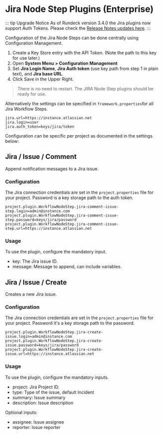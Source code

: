 # Jira Node Step Plugins (Enterprise)

::: tip Upgrade Notice
As of Rundeck version 3.4.0 the Jira plugins now support Auth Tokens.  Please check the [Release Notes updates here](/history/3_4_x/version-3.4.0.md).
:::

Configuration of the Jira Node Steps can be done centrally using Configuration Management.

1. Create a Key Store entry with the API Token. (Note the path to this key for use later.)
1. Open **System Menu > Configuration Management**
1. Set **Jira Login Name**, **Jira Auth token** (use key path from step 1 in plain text), and **Jira base URL**.
1. Click Save in the Upper Right.

> There is no need to restart.  The JIRA Node Step plugins should be ready for use.


Alternatively the settings can be specified in `framework.properties`for all Jira Workflow Steps.

```
jira.url=https://instance.atlassian.net
jira.login=user
jira.auth_token=keys/jira/token
```

Configuration can be specific per project as documented in the settings below:

## Jira / Issue / Comment

Append notification messages to a Jira issue.

### Configuration

The Jira connection credentials are set in the `project.properties` file for your project.
Password is a key storage path to the auth token.

```
project.plugin.WorkflowNodeStep.jira-comment-issue-step.login=admin@instance.com
project.plugin.WorkflowNodeStep.jira-comment-issue-step.password=keys/jira/password
project.plugin.WorkflowNodeStep.jira-comment-issue-step.url=https://instance.atlassian.net
```

### Usage

To use the plugin, configure the mandatory input.

- key: The Jira issue ID.
- message: Message to append, can include variables.

## Jira / Issue / Create

Creates a new Jira issue.

### Configuration

The Jira connection credentials are set in the `project.properties` file
for your project.
Password it's a key storage path to the password.

```
project.plugin.WorkflowNodeStep.jira-create-issue.login=admin@instance.com
project.plugin.WorkflowNodeStep.jira-create-issue.password=keys/jira/password
project.plugin.WorkflowNodeStep.jira-create-issue.url=https://instance.atlassian.net
```

### Usage

To use the plugin, configure the mandatory inputs.

- project: Jira Project ID.
- type: Type of the issue, default Incident
- summary: Issue summary
- description: Issue description

Optional inputs:

- assignee: Issue assignee
- reporter: Issue reporter
